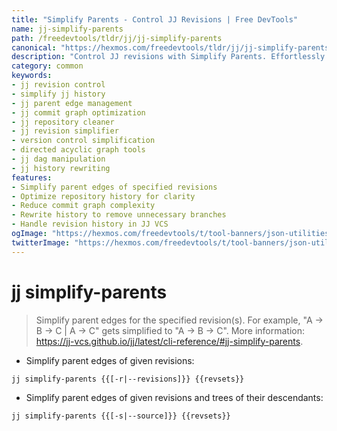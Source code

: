 ```yaml
---
title: "Simplify Parents - Control JJ Revisions | Free DevTools"
name: jj-simplify-parents
path: /freedevtools/tldr/jj/jj-simplify-parents
canonical: "https://hexmos.com/freedevtools/tldr/jj/jj-simplify-parents/"
description: "Control JJ revisions with Simplify Parents. Effortlessly manage parent edges and optimize your repository history. Free online tool, no registration required."
category: common
keywords:
- jj revision control
- simplify jj history
- jj parent edge management
- jj commit graph optimization
- jj repository cleaner
- jj revision simplifier
- version control simplification
- directed acyclic graph tools
- jj dag manipulation
- jj history rewriting
features:
- Simplify parent edges of specified revisions
- Optimize repository history for clarity
- Reduce commit graph complexity
- Rewrite history to remove unnecessary branches
- Handle revision history in JJ VCS
ogImage: "https://hexmos.com/freedevtools/t/tool-banners/json-utilities-banner.png"
twitterImage: "https://hexmos.com/freedevtools/t/tool-banners/json-utilities-banner.png"
---
```


# jj simplify-parents

> Simplify parent edges for the specified revision(s).
> For example, "A -> B -> C | A -> C" gets simplified to "A -> B -> C".
> More information: <https://jj-vcs.github.io/jj/latest/cli-reference/#jj-simplify-parents>.

- Simplify parent edges of given revisions:

`jj simplify-parents {{[-r|--revisions]}} {{revsets}}`

- Simplify parent edges of given revisions and trees of their descendants:

`jj simplify-parents {{[-s|--source]}} {{revsets}}`
